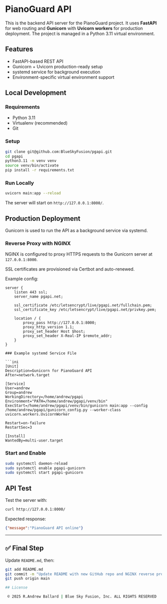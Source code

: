 # PianoGuard API

This is the backend API server for the PianoGuard project. It uses **FastAPI** for web routing and **Gunicorn** with **Uvicorn workers** for production deployment. The project is managed in a Python 3.11 virtual environment.

## Features

- FastAPI-based REST API
- Gunicorn + Uvicorn production-ready setup
- systemd service for background execution
- Environment-specific virtual environment support

## Local Development

### Requirements

- Python 3.11
- Virtualenv (recommended)
- Git

### Setup

```bash
git clone git@github.com:BlueSkyFusion/pgapi.git
cd pgapi
python3.11 -m venv venv
source venv/bin/activate
pip install -r requirements.txt
```

### Run Locally

```bash
uvicorn main:app --reload
```

The server will start on `http://127.0.0.1:8000/`.

## Production Deployment

Gunicorn is used to run the API as a background service via systemd.

### Reverse Proxy with NGINX

NGINX is configured to proxy HTTPS requests to the Gunicorn server at `127.0.0.1:8000`.

SSL certificates are provisioned via Certbot and auto-renewed.

Example config:
```nginx
server {
    listen 443 ssl;
    server_name pgapi.net;

    ssl_certificate /etc/letsencrypt/live/pgapi.net/fullchain.pem;
    ssl_certificate_key /etc/letsencrypt/live/pgapi.net/privkey.pem;

    location / {
        proxy_pass http://127.0.0.1:8000;
        proxy_http_version 1.1;
        proxy_set_header Host $host;
        proxy_set_header X-Real-IP $remote_addr;
    }
}

### Example systemd Service File

```ini
[Unit]
Description=Gunicorn for PianoGuard API
After=network.target

[Service]
User=andrew
Group=andrew
WorkingDirectory=/home/andrew/pgapi
Environment="PATH=/home/andrew/pgapi/venv/bin"
ExecStart=/home/andrew/pgapi/venv/bin/gunicorn main:app --config /home/andrew/pgapi/gunicorn_config.py --worker-class uvicorn.workers.UvicornWorker

Restart=on-failure
RestartSec=3

[Install]
WantedBy=multi-user.target
```

### Start and Enable

```bash
sudo systemctl daemon-reload
sudo systemctl enable pgapi-gunicorn
sudo systemctl start pgapi-gunicorn
```

## API Test

Test the server with:

```bash
curl http://127.0.0.1:8000/
```

Expected response:

```json
{"message":"PianoGuard API online"}
```

---

## ✅ Final Step

Update `README.md`, then:

```bash
git add README.md
git commit -m "Update README with new GitHub repo and NGINX reverse proxy section"
git push origin main

## License

 © 2025 R.Andrew Ballard | Blue Sky Fusion, Inc. ALL RIGHTS RESERVED
